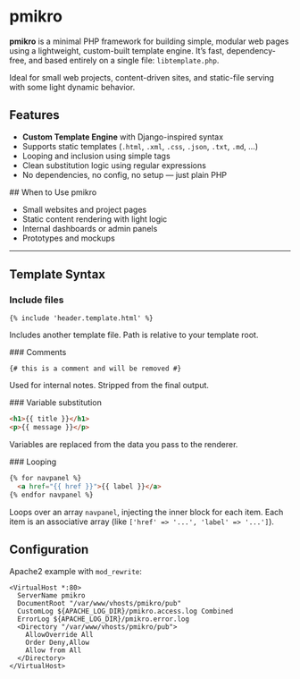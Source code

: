 # pmikro

**pmikro** is a minimal PHP framework for building simple, modular web pages using a lightweight, custom-built template engine. It’s fast, dependency-free, and based entirely on a single file: `libtemplate.php`.

Ideal for small web projects, content-driven sites, and static-file serving with some light dynamic behavior.

## Features

- **Custom Template Engine** with Django-inspired syntax
- Supports static templates (`.html`, `.xml`, `.css`, `.json`, `.txt`, `.md`, ...)
- Looping and inclusion using simple tags
- Clean substitution logic using regular expressions
- No dependencies, no config, no setup — just plain PHP

## When to Use pmikro

- Small websites and project pages
- Static content rendering with light logic
- Internal dashboards or admin panels
- Prototypes and mockups

---

## Template Syntax

### Include files

```jinja
{% include 'header.template.html' %}
```
Includes another template file. Path is relative to your template root.

### Comments

```jinja
{# this is a comment and will be removed #}
```
Used for internal notes. Stripped from the final output.

### Variable substitution

```html
<h1>{{ title }}</h1>
<p>{{ message }}</p>
```
Variables are replaced from the data you pass to the renderer.

### Looping
```html
{% for navpanel %}
  <a href="{{ href }}">{{ label }}</a>
{% endfor navpanel %}
```
Loops over an array `navpanel`, injecting the inner block for each item. Each item is an associative array (like `['href' => '...', 'label' => '...']`).


## Configuration

Apache2 example with `mod_rewrite`:
```
<VirtualHost *:80>
  ServerName pmikro
  DocumentRoot "/var/www/vhosts/pmikro/pub"
  CustomLog ${APACHE_LOG_DIR}/pmikro.access.log Combined
  ErrorLog ${APACHE_LOG_DIR}/pmikro.error.log
  <Directory "/var/www/vhosts/pmikro/pub">
    AllowOverride All
    Order Deny,Allow
    Allow from All
  </Directory>
</VirtualHost>
```
